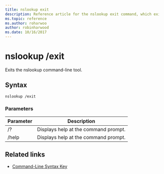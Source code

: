 ```yaml
---
title: nslookup exit
description: Reference article for the nslookup exit command, which exits the nslookup command-line tool.
ms.topic: reference
ms.author: roharwoo
author: robinharwood
ms.date: 10/16/2017
---
```



# nslookup /exit

Exits the nslookup command-line tool.

## Syntax

```
nslookup /exit
```

### Parameters

| Parameter | Description |
| --------- | ----------- |
| /? | Displays help at the command prompt. |
| /help | Displays help at the command prompt. |

## Related links

- [Command-Line Syntax Key](command-line-syntax-key.md)
